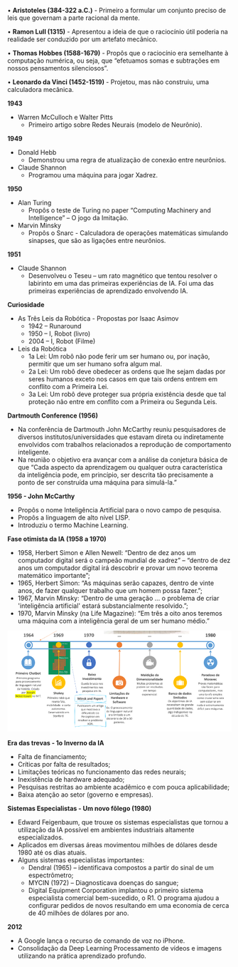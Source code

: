 • **Aristoteles (384-322 a.C.)** - Primeiro a formular um conjunto preciso de leis que governam a parte racional da mente.

• **Ramon Lull (1315)** - Apresentou a ideia de que o raciocínio útil poderia na realidade ser conduzido por um artefato mecânico.

• **Thomas Hobbes (1588-1679)** - Propôs que o raciocínio era semelhante à computação numérica, ou seja, que “efetuamos somas e subtrações em nossos pensamentos silenciosos”.

• **Leonardo da Vinci (1452-1519)** - Projetou, mas não construiu, uma calculadora mecânica.

**1943**
- Warren McCulloch e Walter Pitts
  - Primeiro artigo sobre Redes Neurais (modelo de Neurônio).

**1949**
- Donald Hebb
  - Demonstrou uma regra de atualização de conexão entre neurônios.
- Claude Shannon
  - Programou uma máquina para jogar Xadrez.

**1950**
- Alan Turing
  - Propôs o teste de Turing no paper “Computing Machinery and Intelligence” – O jogo da Imitação.
- Marvin Minsky
  - Propôs o Snarc - Calculadora de operações matemáticas simulando sinapses, que são as ligações entre neurônios.

**1951**
- Claude Shannon
  - Desenvolveu o Teseu – um rato magnético que tentou resolver o labirinto em uma das primeiras experiências de IA. Foi uma das primeiras experiências de aprendizado envolvendo IA.

**Curiosidade**
- As Três Leis da Robótica - Propostas por Isaac Asimov
  - 1942 – Runaround
  - 1950 – I, Robot (livro)
  - 2004 – I, Robot (Filme)
- Leis da Robótica
  - 1a Lei: Um robô não pode ferir um ser humano ou, por inação, permitir que um ser humano sofra algum mal.
  - 2a Lei: Um robô deve obedecer as ordens que lhe sejam dadas por seres humanos exceto nos casos em que tais ordens entrem em conflito com a Primeira Lei.
  - 3a Lei: Um robô deve proteger sua própria existência desde que tal proteção não entre em conflito com a Primeira ou Segunda Leis.

**Dartmouth Conference (1956)**
- Na conferência de Dartmouth John McCarthy reuniu pesquisadores de diversos institutos/universidades que estavam direta ou indiretamente envolvidos com trabalhos relacionados a reprodução de comportamento inteligente.
- Na reunião o objetivo era avançar com a análise da conjetura básica de que “Cada aspecto da aprendizagem ou qualquer outra característica da inteligência pode, em princípio, ser descrita tão precisamente a ponto de ser construída uma máquina para simulá-la.”

**1956 - John McCarthy**
- Propôs o nome Inteligência Artificial para o novo campo de pesquisa.
- Propôs a linguagem de alto nível LISP.
- Introduziu o termo Machine Learning.

**Fase otimista da IA (1958 a 1970)**
- 1958, Herbert Simon e Allen Newell: “Dentro de dez anos um computador digital será o campeão mundial de xadrez” – “dentro de dez anos um computador digital irá descobrir e provar um novo teorema matemático importante”;
- 1965, Herbert Simon: “As máquinas serão capazes, dentro de vinte anos, de fazer qualquer trabalho que um homem possa fazer.”;
- 1967, Marvin Minsky: “Dentro de uma geração ... o problema de criar 'inteligência artificial' estará substancialmente resolvido.”;
- 1970, Marvin Minsky (na Life Magazine): “Em três a oito anos teremos uma máquina com a inteligência geral de um ser humano médio.”

![Cronologia da IA](./imagens/time-line.png)

**Era das trevas - 1o Inverno da IA**
- Falta de financiamento;
- Críticas por falta de resultados;
- Limitações teóricas no funcionamento das redes neurais;
- Inexistência de hardware adequado;
- Pesquisas restritas ao ambiente acadêmico e com pouca aplicabilidade;
- Baixa atenção ao setor (governo e empresas).

**Sistemas Especialistas - Um novo fôlego (1980)**
- Edward Feigenbaum, que trouxe os sistemas especialistas que tornou a utilização da IA possível em ambientes industriais altamente especializados.
- Aplicados em diversas áreas movimentou milhões de dólares desde 1980 até os dias atuais.
- Alguns sistemas especialistas importantes:
  - Dendral (1965) – identificava compostos a partir do sinal de um espectrômetro;
  - MYCIN (1972) – Diagnosticava doenças do sangue;
  - Digital Equipment Corporation implantou o primeiro sistema especialista comercial bem-sucedido, o R1. O programa ajudou a configurar pedidos de novos resultando em uma economia de cerca de 40 milhões de dólares por ano.

**2012**
- A Google lança o recurso de comando de voz no iPhone.
- Consolidação da Deep Learning Processamento de vídeos e imagens utilizando na prática aprendizado profundo.
